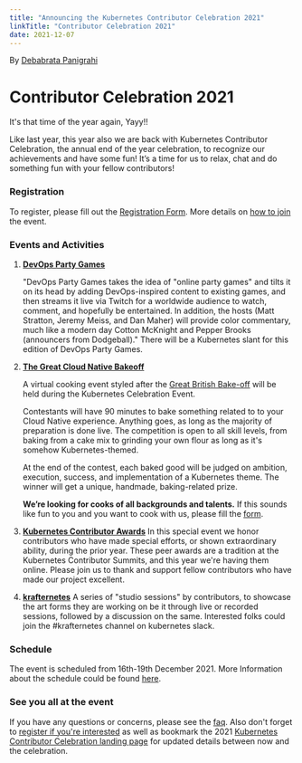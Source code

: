 ```yaml
---
title: "Announcing the Kubernetes Contributor Celebration 2021"
linkTitle: "Contributor Celebration 2021"
date: 2021-12-07
---
```


By [Debabrata Panigrahi](https://twitter.com/debaelopedev)

# Contributor Celebration 2021

It's that time of the year again, Yayy!!

Like last year, this year also we are back with Kubernetes Contributor Celebration, the annual end of the year celebration, to recognize our achievements and have some fun! It’s a time for us to relax, chat and do something fun with your fellow contributors!

### Registration
To register, please fill out the [Registration Form](https://docs.google.com/forms/d/e/1FAIpQLSdRIboKulEPf7jVgRH3iTVwS4PEk6k0htcOs1eSG2OBmkxEjg/viewform).
More details on [how to join](/events/2021/kcc/how-to-join/) the event.
### Events and Activities
1. [**DevOps Party Games**](/events/2021/kcc/activities/#most-extreme-kubernetes-challenge---devops-party-game)
    
    "DevOps Party Games takes the idea of "online party games" and tilts it on its head by adding DevOps-inspired content to existing games, and then streams it live via Twitch for a worldwide audience to watch, comment, and hopefully be entertained. In addition, the hosts (Matt Stratton, Jeremy Meiss, and Dan Maher) will provide color commentary, much like a modern day Cotton McKnight and Pepper Brooks (announcers from Dodgeball)." There will be a Kubernetes slant for this edition of DevOps Party Games.

2. **[The Great Cloud Native Bakeoff](/events/2021/kcc/activities/#krafternetes)**

     A virtual cooking event styled after the [Great British Bake-off](https://en.wikipedia.org/wiki/The_Great_British_Bake_Off) will be held during the Kubernetes Celebration Event.

    Contestants will have 90 minutes to bake something related to to your Cloud Native experience. Anything goes, as long as the majority of preparation is done live.  The competition is open to all skill levels, from baking from a cake mix to grinding your own flour as long as it's somehow Kubernetes-themed.


     At the end of the contest, each baked good will be judged on ambition, execution, success, and implementation of a Kubernetes theme.  The winner will get a unique, handmade, baking-related prize.
    
    **We’re looking for cooks of all backgrounds and talents.** If this sounds like fun to you and you want to cook with us, please fill the [form](https://docs.google.com/forms/d/e/1FAIpQLScmvXEFsdy0NzQofp198ShzupRPc4M5yDZYfdEMYPR4qD7aCw/viewform).

3. [**Kubernetes Contributor Awards**](/events/2021/kcc/activities/#kubernetes-contributor-awards)
     In this special event we honor contributors who have made special efforts, or shown extraordinary ability, during the prior year. These peer awards are a tradition at the Kubernetes Contributor Summits, and this year we're having them online. Please join us to thank and support fellow contributors who have made our project excellent.
     
4. **[krafternetes](/events/2021/kcc/activities/#krafternetes)**
    A series of "studio sessions" by contributors, to showcase the art forms they are working on be it through live or recorded sessions, followed by a discussion on the same. Interested folks could join the #krafternetes channel on kubernetes slack. 

### Schedule
The event is scheduled from 16th-19th December 2021.
More Information about the schedule could be found [here](/events/2021/kcc/schedule/).


### See you all at the event 
If you have any questions or concerns, please see the [faq](/events/2021/kcc/faq/). Also don't forget to [register if you're interested](https://forms.gle/oAppmLDggEEGx5tz5) as well as bookmark the 2021 [Kubernetes Contributor Celebration landing page](https://k8s.dev/celebration) for updated details between now and the celebration.

